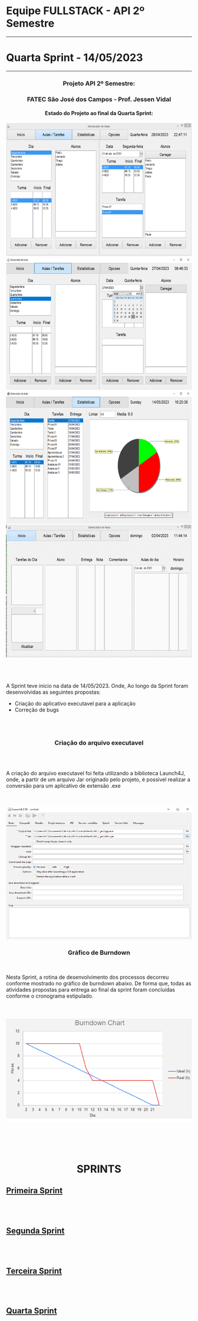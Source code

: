 Equipe FULLSTACK - API 2º Semestre
==================================
**********************************
  Quarta Sprint - 14/05/2023
  ============================
  ****************************
###  <div align="center"> Projeto API 2º Semestre: </div>
  ### <div align="center"> FATEC São José dos Campos - Prof. Jessen Vidal </div>



  #### <div align="center"> Estado do Projeto ao final da Quarta Sprint: </div>
  
  <div align="center"> <img src="/readme/Pag_Principal "width="640" height="360"> </div>
  <div align="center"> <img src="/readme/layout_aula_tarefas.png "width="640" height="360"> </div>
  <div align="center"> <img src="/readme/Pag_Estatisticas.png "width="640" height="360"> </div>
  <div align="center"> <img src="/readme/estilos.gif "width="640" height="360"> </div>
  
  <br>
  <br>
  <br>
 
 
  A Sprint teve inicio na data de 14/05/2023. Onde, Ao longo da Sprint foram desenvolvidas as seguintes propostas:

  - Criação do aplicativo executavel para a aplicação
  - Correção de bugs
  
  <br>
  <br>
  
### <div align="center"> Criação do arquivo executavel
  
  <br>
  <br>
  
  A criação do arquivo executavel foi feita utilizando a biblioteca Launch4J, onde, a partir de um arquivo Jar originado pelo projeto, é possivel realizar a conversão para um aplicativo de extensão .exe
  
  <br>
  <br>
  
  <div align="center"> <img src="/readme/Launch4J.png "width="640" height="360"> </div>
  
### <p align = "center">Gráfico de Burndown
  
  <br>
  
  Nesta Sprint, a rotina de desenvolvimento dos processos decorreu conforme mostrado no gráfico de burndown abaixo. De forma que, todas as atividades propostas para entrega ao final da sprint foram concluídas conforme o cronograma estipulado.
  
  <br>

### <p align = "center">![image](https://github.com/Equipe-FULLSTACK/API-2/blob/Sprint4/readme/Grafico_Burndown_Sprint4.png)
  
  <br>
  <br>
  <br>
  
  
  # <p align="center">SPRINTS
  
  ## <a href="https://github.com/Equipe-FULLSTACK/API-2/tree/Sprint1">Primeira Sprint</a>
  ## <br>
  ## <a href="https://github.com/Equipe-FULLSTACK/API-2/tree/Sprint2">Segunda Sprint</a>
  ## <br>
  ## <a href="https://github.com/Equipe-FULLSTACK/API-2/tree/Sprint3">Terceira Sprint</a>
  ## <br>
  ## <a href="https://github.com/Equipe-FULLSTACK/API-2/tree/Sprint4">Quarta Sprint</a>
